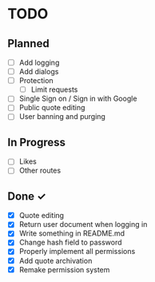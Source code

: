 # TODO

## Planned

- [ ] Add logging
- [ ] Add dialogs
- [ ] Protection
  - [ ] Limit requests
- [ ] Single Sign on / Sign in with Google
- [ ] Public quote editing
- [ ] User banning and purging

## In Progress

- [ ] Likes
- [ ] Other routes

## Done ✓

- [x] Quote editing
- [x] Return user document when logging in
- [x] Write something in README.md
- [x] Change hash field to password
- [x] Properly implement all permissions
- [x] Add quote archivation
- [x] Remake permission system
